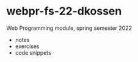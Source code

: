 # webpr-fs-22-dkossen
Web Programming module, spring semester 2022

- notes
- exercises
- code snippets
